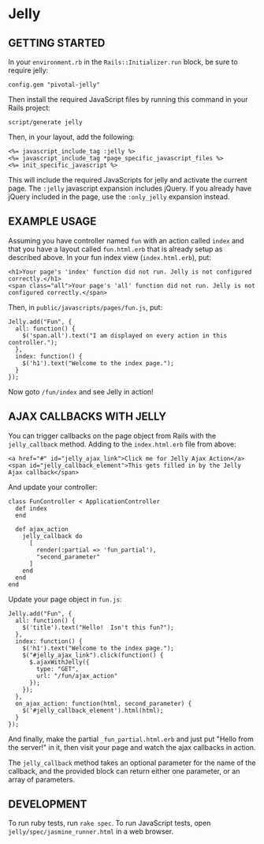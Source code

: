 Jelly
=====

GETTING STARTED
---------------

In your `environment.rb` in the `Rails::Initializer.run` block, be sure to require jelly:

    config.gem "pivotal-jelly"

Then install the required JavaScript files by running this command in your Rails project:

    script/generate jelly

Then, in your layout, add the following:

    <%= javascript_include_tag :jelly %>
    <%= javascript_include_tag *page_specific_javascript_files %>
    <%= init_specific_javascript %>

This will include the required JavaScripts for jelly and activate the current page.  The `:jelly` javascript expansion
includes jQuery.  If you already have jQuery included in the page, use the `:only_jelly` expansion instead.

EXAMPLE USAGE
-------------

Assuming you have controller named `fun` with an action called `index` and that you have a layout called `fun.html.erb`
that is already setup as described above.  In your fun index view (`index.html.erb`), put:

    <h1>Your page's 'index' function did not run. Jelly is not configured correctly.</h1>
    <span class="all">Your page's 'all' function did not run. Jelly is not configured correctly.</span>

Then, in `public/javascripts/pages/fun.js`, put:

    Jelly.add("Fun", {
      all: function() {
        $('span.all').text("I am displayed on every action in this controller.");
      },
      index: function() {
        $('h1').text("Welcome to the index page.");
      }
    });

Now goto `/fun/index` and see Jelly in action!

AJAX CALLBACKS WITH JELLY
-------------------------

You can trigger callbacks on the page object from Rails with the `jelly_callback` method.
Adding to the `index.html.erb` file from above:

    <a href="#" id="jelly_ajax_link">Click me for Jelly Ajax Action</a>
    <span id="jelly_callback_element">This gets filled in by the Jelly Ajax callback</span>

And update your controller:

    class FunController < ApplicationController
      def index
      end

      def ajax_action
        jelly_callback do
          [
            render(:partial => 'fun_partial'),
            "second_parameter"
          ]
        end
      end
    end

Update your page object in `fun.js`:

    Jelly.add("Fun", {
      all: function() {
        $('title').text("Hello!  Isn't this fun?");
      },
      index: function() {
        $('h1').text("Welcome to the index page.");
        $("#jelly_ajax_link").click(function() {
          $.ajaxWithJelly({
            type: "GET",
            url: "/fun/ajax_action"
          });
        });
      },
      on_ajax_action: function(html, second_parameter) {
        $('#jelly_callback_element').html(html);
      }
    });

And finally, make the partial `_fun_partial.html.erb` and just put "Hello from the server!" in it, then visit your page
and watch the ajax callbacks in action.

The `jelly_callback` method takes an optional parameter for the name of the callback, and the provided block can return
either one parameter, or an array of parameters.

DEVELOPMENT
-----------

To run ruby tests, run `rake spec`.
To run JavaScript tests, open `jelly/spec/jasmine_runner.html` in a web browser.
